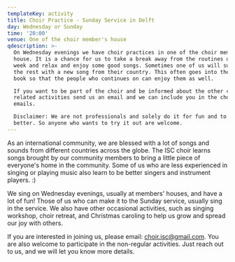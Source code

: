 ```yaml
---
templateKey: activity
title: Choir Practice - Sunday Service in Delft
day: Wednesday or Sunday
time: '20:00'
venue: One of the choir member's house
qdescription: >-
  On Wednesday evenings we have choir practices in one of the choir members
  house. It is a chance for us to take a break away from the routines of the
  week and relax and enjoy some good songs. Sometimes one of us will surprise
  the rest with a new song from their country. This often goes into the choir
  book so that the people who continues on can enjoy them as well.

  If you want to be part of the choir and be informed about the other choir
  related activities send us an email and we can include you in the choir
  emails.

  Disclaimer: We are not professionals and solely do it for fun and to get
  better. So anyone who wants to try it out are welcome.
---
```


As an international community, we are blessed with a lot of songs and sounds from different countries across the globe. The ISC choir learns songs brought by our community members to bring a little piece of everyone's home in the community. Some of us who are less experienced in singing or playing music also learn to be better singers and instrument players. :)

We sing on Wednesday evenings, usually at members' houses, and have a lot of fun! Those of us who can make it to the Sunday service, usually sing in the service. We also have other occasional activities, such as singing workshop, choir retreat, and Christmas caroling to help us grow and spread our joy with others.

If you are interested in joining us, please email: choir.isc@gmail.com. You are also welcome to participate in the non-regular activities. Just reach out to us, and we will let you know more details.
